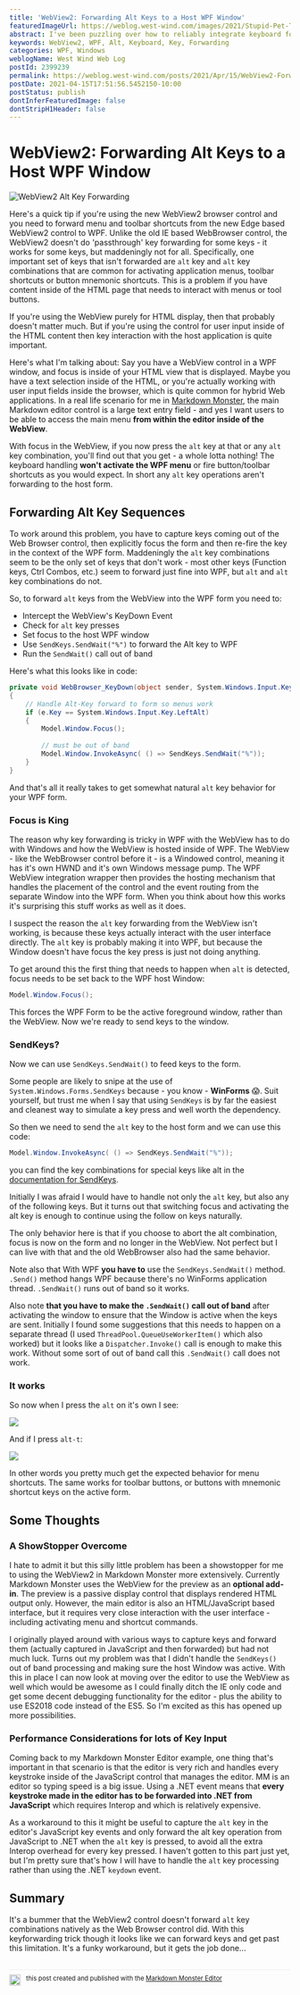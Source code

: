```yaml
---
title: 'WebView2: Forwarding Alt Keys to a Host WPF Window'
featuredImageUrl: https://weblog.west-wind.com/images/2021/Stupid-Pet-Tricks-Sending-Keystrokes-to-the-current-WPF-Application/Banner.png
abstract: I've been puzzling over how to reliably integrate keyboard forwarding from the WebView2 control into WPF host forms. Unlike the IE WebBrowser control the WebView2 doesn't automatically forward Alt keys to the host form so special handling is required. In this post I describe why this is a problem and show the workaround to make this work.
keywords: WebView2, WPF, Alt, Keyboard, Key, Forwarding
categories: WPF, Windows
weblogName: West Wind Web Log
postId: 2399239
permalink: https://weblog.west-wind.com/posts/2021/Apr/15/WebView2-Forwarding-Alt-Keys-to-a-Host-WPF-Window
postDate: 2021-04-15T17:51:56.5452150-10:00
postStatus: publish
dontInferFeaturedImage: false
dontStripH1Header: false
---
```

# WebView2: Forwarding Alt Keys to a Host WPF Window

![WebView2 Alt Key Forwarding](Banner.png)

Here's a quick tip if you're using the new WebView2 browser control and you need to forward menu and toolbar shortcuts from the new Edge based WebView2 control to WPF. Unlike the old IE based WebBrowser control, the WebView2 doesn't do 'passthrough' key forwarding for some keys - it works for some keys, but maddeningly not for all. Specifically, one important set of keys that isn't forwarded are `alt` key and `alt` key combinations that are common for activating application menus, toolbar shortcuts or button mnemonic shortcuts. This is a problem if you have content inside of the HTML page that needs to interact with menus or tool buttons.

If you're using the WebView purely for HTML display, then that probably doesn't matter much. But if you're using the control for user input inside of the HTML content then key interaction with the host application is quite important.

Here's what I'm talking about: Say you have a WebView control in a WPF window, and focus is inside of your HTML view that is displayed. Maybe you have a text selection inside of the HTML, or you're actually working with user input fields inside the browser, which is quite common for hybrid Web applications. In a real life scenario for me in [Markdown Monster](https://markdownmonster.west-wind.com), the main Markdown editor control is a large text entry field - and yes I want users to be able to access the main menu **from within the editor inside of the WebView**.

With focus in the WebView, if you now press the `alt` key at that or any `alt` key combination, you'll find out that you get - a whole lotta nothing! The keyboard handling **won't activate the WPF menu** or fire button/toolbar shortcuts as you would expect. In short any `alt` key operations aren't forwarding to the host form.

## Forwarding Alt Key Sequences
To work around this problem, you have to capture keys coming out of the Web Browser control, then explicitly focus the form and then re-fire the key in the context of the WPF form. Maddeningly the `alt` key combinations seem to be the only set of keys that don't work - most other keys (Function keys, Ctrl Combos, etc.) seem to forward just fine into WPF, but `alt` and `alt` key combinations do not.

So, to forward `alt` keys from the WebView into the WPF form you need to:

* Intercept the WebView's KeyDown Event 
* Check for `alt` key presses
* Set focus to the host WPF window
* Use `SendKeys.SendWait("%")` to forward the Alt key to WPF
* Run the `SendWait()` call out of band

Here's what this looks like in code:

```csharp
private void WebBrowser_KeyDown(object sender, System.Windows.Input.KeyEventArgs e)
{
    // Handle Alt-Key forward to form so menus work
    if (e.Key == System.Windows.Input.Key.LeftAlt)
    {
		Model.Window.Focus();
		
		// must be out of band
        Model.Window.InvokeAsync( () => SendKeys.SendWait("%"));
    }
}
```

And that's all it really takes to get somewhat natural `alt` key behavior for your WPF form.

### Focus is King
The reason why key forwarding is tricky in WPF with the WebView has to do with Windows and how the WebView is hosted inside of WPF. The WebView - like the WebBrowser control before it - is a Windowed control, meaning it has it's own HWND and it's own Windows message pump. The WPF WebView integration wrapper then provides the hosting mechanism that handles the placement of the control and the event routing from the separate Window into the WPF form. When you think about how this works it's surprising this stuff works as well as it does.

I suspect the reason the `alt` key forwarding from the WebView isn't working, is because these keys actually interact with the user interface directly. The `alt` key is probably making it into WPF, but because the Window doesn't have focus the key press is just not doing anything.

To get around this the first thing that needs to happen when `alt` is detected, focus needs to be set back to the WPF host Window:

```cs
Model.Window.Focus();
```

This forces the WPF Form to be the active foreground window, rather than the WebView. Now we're ready to send keys to the window.

### SendKeys?
Now we can use `SendKeys.SendWait()` to feed keys to the form.

Some people are likely to snipe at the use of `System.Windows.Forms.SendKeys` because - you know - **WinForms** 😱. Suit yourself,  but trust me when I say that using `SendKeys` is by far the easiest and cleanest way to simulate a key press and well worth the dependency. 

So then we need to send the `alt` key to the host form and we can use this code:

```csharp
Model.Window.InvokeAsync( () => SendKeys.SendWait("%"));
```
 
you can find the key combinations for special keys like alt in the [documentation for SendKeys](https://docs.microsoft.com/en-us/dotnet/api/system.windows.forms.sendkeys?view=net-5.0#remarks).
 
Initially I was afraid I would have to handle not only the `alt` key, but also  any of the following keys. But it turns out that switching focus and activating the alt key is enough to continue using the follow on keys naturally.
 
The only behavior here is that if you choose to abort the alt combination, focus is now on the form and no longer in the WebView. Not perfect but I can live with that and the old WebBrowser also had the same behavior.

Note also that With WPF **you have to** use the `SendKeys.SendWait()` method. `.Send()` method hangs WPF because there's no WinForms application thread. `.SendWait()` runs out of band so it works.

Also note **that you have to make the `.SendWait()` call out of band** after activating the window to ensure that the Window is active when the keys are sent. Initially I found some suggestions that this needs to happen on a separate thread (I used `ThreadPool.QueueUseWorkerItem()` which also worked) but it looks like a `Dispatcher.Invoke()`  call is enough to make this work. Without some sort of out of band call  this `.SendWait()` call does not work.

### It works
So now when I press the `alt` on it's own I see:

![](AltKeyPressed.png)

And if I press `alt-t`:

![](AltKeyMenu.png)

In other words you pretty much get the expected behavior for menu shortcuts. The same works for toolbar buttons, or buttons with mnemonic shortcut keys on the active form.

## Some Thoughts

### A ShowStopper Overcome
I hate to admit it but this silly little problem has been a showstopper for me to using the WebView2 in Markdown Monster more extensively. Currently Markdown Monster uses the WebView for the preview as an **optional add-in**. The preview is a passive display control that displays rendered HTML output only. However, the main editor is also an HTML/JavaScript based interface, but it requires very close interaction with the user interface - including activating menu and shortcut commands. 

I originally played around with various ways to capture keys and forward them (actually captured in JavaScript and then forwarded) but had not much luck. Turns out my problem was that I didn't handle the `SendKeys()` out of band processing and making sure the host Window was active. With this in place I can now look at moving over the editor to use the WebView as well which would be awesome as I could finally ditch the IE only code and get some decent debugging functionality for the editor - plus the ability to use ES2018 code instead of the ES5. So I'm excited as this has opened up more possibilities.

### Performance Considerations for lots of Key Input
Coming back to my Markdown Monster Editor example, one thing that's important in that scenario is that the editor is very rich and handles every keystroke inside of the JavaScript control that manages the editor. MM is an editor so typing speed is a big issue. Using a .NET event means that **every keystroke made in the editor has to be forwarded into .NET from JavaScript** which requires Interop and which is relatively expensive.

As a workaround to this it might be useful to capture the `alt` key in the editor's JavaScript key events and only forward the alt key operation from JavaScript to .NET when the `alt` key is pressed, to avoid all the extra Interop overhead for every key pressed. I haven't gotten to this part just yet, but I'm pretty sure that's how I will have to handle the `alt` key processing rather than using the .NET `keydown` event. 

## Summary
It's a bummer that the WebView2 control doesn't forward `alt` key combinations natively as the Web Browser control did. With this keyforwarding trick though it looks like we can forward keys and get past this limitation. It's a funky workaround, but it gets the job done...

<div style="margin-top: 30px;font-size: 0.8em;
            border-top: 1px solid #eee;padding-top: 8px;">
    <img src="https://markdownmonster.west-wind.com/favicon.png"
         style="height: 20px;float: left; margin-right: 10px;"/>
    this post created and published with the 
    <a href="https://markdownmonster.west-wind.com" 
       target="top">Markdown Monster Editor</a> 
</div>